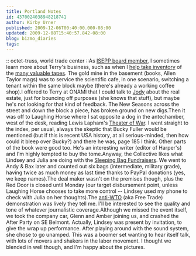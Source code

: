 ```yaml
---
title: Portland Notes
id: 4370024038948218741
author: Kirby Urner
published: 2009-12-06T00:40:00.000-08:00
updated: 2009-12-08T15:40:57.842-08:00
blog: bizmo_diaries
tags: 
---
```


[](http://www.flickr.com/photos/17157315@N00/4161943105/):: octet-truss, world trade center ::As [ISEPP board member](http://coffeeshopsnet.blogspot.com/2009/11/kudos-or-karma.html), I sometimes learn more about Terry's business, such as when I [help take inventory](http://www.4dsolutions.net/ocn/python/isepp.py) of the [many valuable tapes](http://controlroom.blogspot.com/2009/06/taking-inventory.html).  The gold mine in the basement (books, Allen Taylor mags) was to service the scientific cafe, in one scenario, switching a tenant within the same block maybe (there's already a working coffee shop).I offered to Terry at ONAMI that I could talk to [Jody](http://www.flickr.com/photos/17157315@N00/4170546150/) about the real estate, just for bouncing off purposes (she knows that stuff), but maybe he's not looking for that kind of feedback.  The New Seasons across the street and down the block a piece, has broken ground on new digs.Then it was off to Laughing Horse where I sat opposite a dog in the antechamber, west of the desk, reading Lewis Lapham's [Theater of War](http://www.flickr.com/photos/17157315@N00/4167042457/).  I went straight to the index, per usual, always the skeptic that Bucky Fuller would be mentioned (but if this is recent USA history, at all serious-minded, then how could it bleep over Bucky?) and there he was, page 185 I think.  Other parts of the book were good too.  He's an interesting writer (editor of Harper's) and I'm highly tempted to buy the tome.Anyway, the Collective likes what Lindsey and Julia are doing with the [Sleeping Bag Fundraisers](http://mybizmo.blogspot.com/2009/12/music-for-homeless.html).  We went to Andy & Bax later and counted out six bags (intermediate, military grade), having twice as much money as last time thanks to PayPal donations (yes, we keep names).[](http://www.flickr.com/photos/17157315@N00/4162703460/)The deal maker wasn't on the premises though, plus the Red Door is closed until Monday (our target disbursement point, unless Laughing Horse chooses to take more control -- Lindsey used my phone to check with Julia on her thoughts).The [anti-WTO](http://worldgame.blogspot.com/2004/11/yes-men-movie-review.html) (aka Free Trade) demonstration was lively they tell me.  I'll be interested to see the quality and tone of whatever journalistic coverage.Although we missed the event itself, we took the company car, Glenn and Amber joining us, and crashed the After Party on SE Belmont.  Actually, Lindsey was present by invitation, to give the wrap up performance.  After playing around with the sound system, she chose to go unamped.  This was a boomer set wanting to hear itself talk, with lots of movers and shakers in the labor movement.  I thought we blended in well though, and I'm happy about the pictures.[](http://www.flickr.com/photos/17157315@N00/4161944491/)